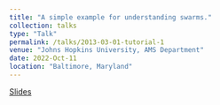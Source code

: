 ```yaml
---
title: "A simple example for understanding swarms."
collection: talks
type: "Talk"
permalink: /talks/2013-03-01-tutorial-1
venue: "Johns Hopkins University, AMS Department"
date: 2022-Oct-11
location: "Baltimore, Maryland"
---
```


[Slides](https://docs.google.com/presentation/d/e/2PACX-1vQ8oaCj_x1UwjerVX088T1hmpUQ7IJCqzPfrkDe7uPp3qECOj4x-3JEW42evw7d7g/pub?start=false&loop=false&delayms=3000&slide=id.p2)
